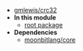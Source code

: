 - [gmlewis/crc32](gmlewis/crc32/)
- **In this module**
  - [root package](gmlewis/crc32/members)
- **Dependencies**
  - [moonbitlang/core](moonbitlang/core/)